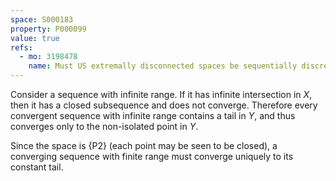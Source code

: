 ```yaml
---
space: S000183
property: P000099
value: true
refs:
  - mo: 3198478
    name: Must US extremally disconnected spaces be sequentially discrete?
---
```


Consider a sequence with infinite range. If it has infinite intersection in $X$,
then it has a closed subsequence and does not converge. Therefore every
convergent sequence with infinite range contains a tail in $Y$, and thus
converges only to the non-isolated point in $Y$.

Since the space is {P2} (each point may be seen to be closed),
a converging sequence with finite range must converge uniquely to its
constant tail.
